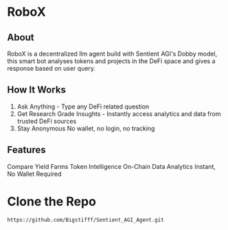 # RoboX
## About
RoboX is a decentralized llm agent build with Sentient AGI's Dobby model, this smart bot analyses tokens and projects in the DeFi space and gives a response based on user query.

## How It Works
1. Ask Anything - Type any DeFi related question
2. Get Research Grade Insughts - Instantly access analytics and data from trusted DeFi sources
3. Stay Anonymous No wallet, no login, no tracking

## Features
Compare Yield Farms
Token Intelligence
On-Chain Data Analytics
Instant, No Wallet Required

# Clone the Repo
```bash
https://github.com/Bigstifff/Sentient_AGI_Agent.git